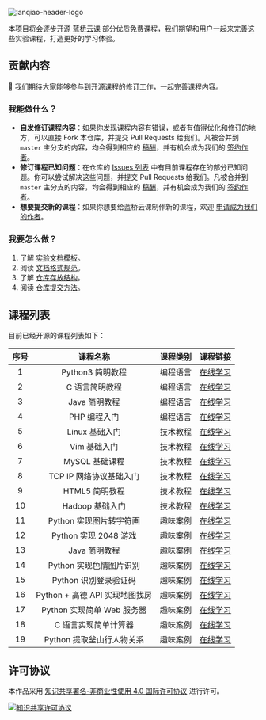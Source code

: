 ![lanqiao-header-logo](https://static.shiyanlou.com/lanqiao/frontend/dist/img/lanqiao-header-logo.9b2adbf.svg)

本项目将会逐步开源 [蓝桥云课](https://www.lanqiao.cn/) 部分优质免费课程，我们期望和用户一起来完善这些实验课程，打造更好的学习体验。

## 贡献内容

👏 我们期待大家能够参与到开源课程的修订工作，一起完善课程内容。

### 我能做什么？

- **自发修订课程内容**：如果你发现课程内容有错误，或者有值得优化和修订的地方，可以直接 Fork 本仓库，并提交 Pull Requests 给我们。凡被合并到 `master` 主分支的内容，均会得到相应的 [稿酬](https://github.com/lanqiao-courses/free-courses/discussions/11)，并有机会成为我们的 [签约作者](https://www.lanqiao.cn/contribute/)。
- **修订课程已知问题**：在仓库的 [Issues 列表](https://github.com/lanqiao-courses/free-courses/issues) 中有目前课程存在的部分已知问题。你可以尝试解决这些问题，并提交 Pull Requests 给我们。凡被合并到 `master` 主分支的内容，均会得到相应的 [稿酬](https://github.com/lanqiao-courses/free-courses/discussions/11)，并有机会成为我们的 [签约作者](https://www.lanqiao.cn/contribute/)。
- **想要提交新的课程**：如果你想要给蓝桥云课制作新的课程，欢迎 [申请成为我们的作者](https://www.lanqiao.cn/contribute/)。

### 我要怎么做？

1. 了解 [实验文档模板](https://github.com/lanqiao-courses/free-courses/discussions/6)。
2. 阅读 [文档格式规范](https://github.com/lanqiao-courses/free-courses/discussions/3)。
3. 了解 [仓库存放结构](https://github.com/lanqiao-courses/free-courses/discussions/12)。
4. 阅读 [仓库提交方法](https://github.com/lanqiao-courses/free-courses/discussions/8)。

## 课程列表

目前已经开源的课程列表如下：

| **序号** |          **课程名称**          | **课程类别** |                  **课程链接**                   |
| :------: | :----------------------------: | :----------: | :---------------------------------------------: |
|    1     |        Python3 简明教程        |   编程语言   | [在线学习](https://www.lanqiao.cn/courses/596)  |
|    2     |         C 语言简明教程         |   编程语言   |  [在线学习](https://www.lanqiao.cn/courses/57)  |
|    3     |         Java 简明教程          |   编程语言   | [在线学习](https://www.lanqiao.cn/courses/1230) |
|    4     |          PHP 编程入门          |   编程语言   |  [在线学习](https://www.lanqiao.cn/courses/23)  |
|    5     |         Linux 基础入门         |   技术教程   |  [在线学习](https://www.lanqiao.cn/courses/1)   |
|    6     |          Vim 基础入门          |   技术教程   |  [在线学习](https://www.lanqiao.cn/courses/2)   |
|    7     |         MySQL 基础课程         |   技术教程   |  [在线学习](https://www.lanqiao.cn/courses/9)   |
|    8     |    TCP IP 网络协议基础入门     |   技术教程   |  [在线学习](https://www.lanqiao.cn/courses/98)  |
|    9     |         HTML5 简明教程         |   技术教程   |  [在线学习](https://www.lanqiao.cn/courses/43)  |
|    10    |        Hadoop 基础入门         |   技术教程   | [在线学习](https://www.lanqiao.cn/courses/237)  |
|    11    |    Python 实现图片转字符画     |   趣味案例   | [在线学习](https://www.lanqiao.cn/courses/370)  |
|    12    |     Python 实现 2048 游戏      |   趣味案例   | [在线学习](https://www.lanqiao.cn/courses/368)  |
|    13    |         Java 简明教程          |   趣味案例   | [在线学习](https://www.lanqiao.cn/courses/1230) |
|    14    |    Python 实现色情图片识别     |   趣味案例   | [在线学习](https://www.lanqiao.cn/courses/589)  |
|    15    |     Python 识别登录验证码      |   趣味案例   | [在线学习](https://www.lanqiao.cn/courses/364)  |
|    16    | Python + 高德 API 实现地图找房 |   趣味案例   | [在线学习](https://www.lanqiao.cn/courses/599)  |
|    17    |   Python 实现简单 Web 服务器   |   趣味案例   | [在线学习](https://www.lanqiao.cn/courses/552)  |
|    18    |      C 语言实现简单计算器      |   趣味案例   |  [在线学习](https://www.lanqiao.cn/courses/75)  |
|    19    |   Python 提取釜山行人物关系    |   趣味案例   | [在线学习](https://www.lanqiao.cn/courses/677)  |

## 许可协议

本作品采用 [知识共享署名-非商业性使用 4.0 国际许可协议](http://creativecommons.org/licenses/by-nc/4.0/) 进行许可。

<a rel="license" href="http://creativecommons.org/licenses/by-nc/4.0/"><img alt="知识共享许可协议" style="border-width:0" src="https://i.creativecommons.org/l/by-nc/4.0/88x31.png" /></a>
